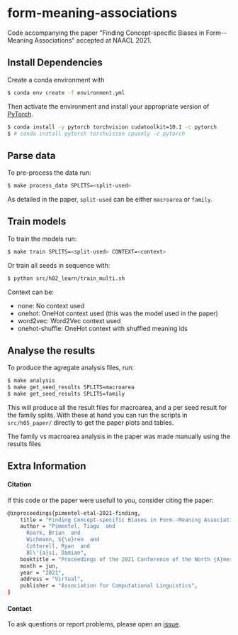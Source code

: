 # form-meaning-associations

Code accompanying the paper "Finding Concept-specific Biases in Form--Meaning Associations" accepted at NAACL 2021.


## Install Dependencies

Create a conda environment with
```bash
$ conda env create -f environment.yml
```
Then activate the environment and install your appropriate version of [PyTorch](https://pytorch.org/get-started/locally/).
```bash
$ conda install -y pytorch torchvision cudatoolkit=10.1 -c pytorch
$ # conda install pytorch torchvision cpuonly -c pytorch
```

## Parse data

To pre-process the data run:
```bash
$ make process_data SPLITS=<split-used>
```
As detailed in the paper, `split-used` can be either `macroarea` or `family`.


## Train models

To train the models run:
```bash
$ make train SPLITS=<split-used> CONTEXT=<context>
```
Or train all seeds in sequence with:
```bash
$ python src/h02_learn/train_multi.sh
```

Context can be:
* none: No context used
* onehot: OneHot context used (this was the model used in the paper)
* word2vec: Word2Vec context used
* onehot-shuffle: OneHot context with shuffled meaning ids


## Analyse the results

To produce the agregate analysis files, run:
```bash
$ make analysis
$ make get_seed_results SPLITS=macroarea
$ make get_seed_results SPLITS=family
```
This will produce all the result files for macroarea, and a per seed result for the family splits.
With these at hand you can run the scripts in `src/h05_paper/` directly to get the paper plots and tables.

The family vs macroarea analysis in the paper was made manually using the results files


## Extra Information

#### Citation

If this code or the paper were usefull to you, consider citing the paper:
```bash
@inproceedings{pimentel-etal-2021-finding,
    title = "Finding Concept-specific Biases in Form--Meaning Associations",
    author = "Pimentel, Tiago  and
      Roark, Brian  and
      Wichmann, S{\o}ren  and
      Cotterell, Ryan  and
      Bl\'{a}si, Damian",
    booktitle = "Proceedings of the 2021 Conference of the North {A}merican Chapter of the Association for Computational Linguistics: Human Language Technologies, Volume 1 (Long and Short Papers)",
    month = jun,
    year = "2021",
    address = "Virtual",
    publisher = "Association for Computational Linguistics",
}
```

#### Contact

To ask questions or report problems, please open an [issue](https://github.com/tpimentelms/form-meaning-associations/issues).
